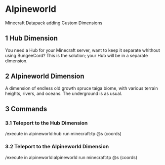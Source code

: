 # Alpineworld
Minecraft Datapack adding Custom Dimensions

## 1 Hub Dimension
You need a Hub for your Minecraft server, want to keep it separate whithout using BungeeCord? This is the solution; your Hub will be in a separate dimension.

## 2 Alpineworld Dimension
A dimension of endless old growth spruce taiga biome, with various terrain heights, rivers, and oceans. The underground is as usual.

## 3 Commands
### 3.1 Teleport to the Hub Dimension
/execute in alpineworld:hub run minecraft:tp @s (coords)
### 3.2 Teleport to the Alpineworld Dimension
/execute in alpineworld:alpineworld run minecraft:tp @s (coords)
